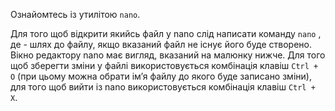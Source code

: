 Ознайомтесь із утилітою `nano`. 

Для того щоб відкрити якийсь файл у nano слід написати команду `nano` <path> , де <path> - шлях до файлу, якщо вказаний файл не існує його буде створено. Вікно редактору nano має вигляд, вказаний на малюнку нижче. Для того щоб зберегти зміни у файлі використовується комбінація клавіш `Ctrl + O` (при цьому можна обрати ім’я файлу до якого буде записано зміни), для того щоб вийти із nano використовується комбінація клавіш `Ctrl + X`.
